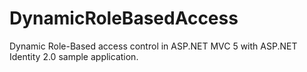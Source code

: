 # DynamicRoleBasedAccess
Dynamic Role-Based access control in ASP.NET MVC 5 with ASP.NET Identity 2.0 sample application.

